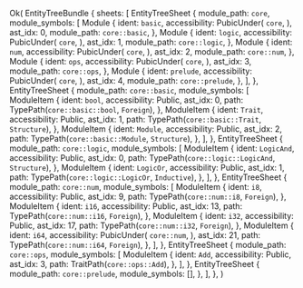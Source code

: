 Ok(
    EntityTreeBundle {
        sheets: [
            EntityTreeSheet {
                module_path: `core`,
                module_symbols: [
                    Module {
                        ident: `basic`,
                        accessibility: PubicUnder(
                            `core`,
                        ),
                        ast_idx: 0,
                        module_path: `core::basic`,
                    },
                    Module {
                        ident: `logic`,
                        accessibility: PubicUnder(
                            `core`,
                        ),
                        ast_idx: 1,
                        module_path: `core::logic`,
                    },
                    Module {
                        ident: `num`,
                        accessibility: PubicUnder(
                            `core`,
                        ),
                        ast_idx: 2,
                        module_path: `core::num`,
                    },
                    Module {
                        ident: `ops`,
                        accessibility: PubicUnder(
                            `core`,
                        ),
                        ast_idx: 3,
                        module_path: `core::ops`,
                    },
                    Module {
                        ident: `prelude`,
                        accessibility: PubicUnder(
                            `core`,
                        ),
                        ast_idx: 4,
                        module_path: `core::prelude`,
                    },
                ],
            },
            EntityTreeSheet {
                module_path: `core::basic`,
                module_symbols: [
                    ModuleItem {
                        ident: `bool`,
                        accessibility: Public,
                        ast_idx: 0,
                        path: TypePath(`core::basic::bool`, `Foreign`),
                    },
                    ModuleItem {
                        ident: `Trait`,
                        accessibility: Public,
                        ast_idx: 1,
                        path: TypePath(`core::basic::Trait`, `Structure`),
                    },
                    ModuleItem {
                        ident: `Module`,
                        accessibility: Public,
                        ast_idx: 2,
                        path: TypePath(`core::basic::Module`, `Structure`),
                    },
                ],
            },
            EntityTreeSheet {
                module_path: `core::logic`,
                module_symbols: [
                    ModuleItem {
                        ident: `LogicAnd`,
                        accessibility: Public,
                        ast_idx: 0,
                        path: TypePath(`core::logic::LogicAnd`, `Structure`),
                    },
                    ModuleItem {
                        ident: `LogicOr`,
                        accessibility: Public,
                        ast_idx: 1,
                        path: TypePath(`core::logic::LogicOr`, `Inductive`),
                    },
                ],
            },
            EntityTreeSheet {
                module_path: `core::num`,
                module_symbols: [
                    ModuleItem {
                        ident: `i8`,
                        accessibility: Public,
                        ast_idx: 9,
                        path: TypePath(`core::num::i8`, `Foreign`),
                    },
                    ModuleItem {
                        ident: `i16`,
                        accessibility: Public,
                        ast_idx: 13,
                        path: TypePath(`core::num::i16`, `Foreign`),
                    },
                    ModuleItem {
                        ident: `i32`,
                        accessibility: Public,
                        ast_idx: 17,
                        path: TypePath(`core::num::i32`, `Foreign`),
                    },
                    ModuleItem {
                        ident: `i64`,
                        accessibility: PubicUnder(
                            `core::num`,
                        ),
                        ast_idx: 21,
                        path: TypePath(`core::num::i64`, `Foreign`),
                    },
                ],
            },
            EntityTreeSheet {
                module_path: `core::ops`,
                module_symbols: [
                    ModuleItem {
                        ident: `Add`,
                        accessibility: Public,
                        ast_idx: 3,
                        path: TraitPath(`core::ops::Add`),
                    },
                ],
            },
            EntityTreeSheet {
                module_path: `core::prelude`,
                module_symbols: [],
            },
        ],
    },
)